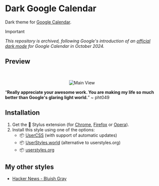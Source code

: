 # Dark Google Calendar

Dark theme for [Google Calendar](https://calendar.google.com/).

> [!IMPORTANT]
> _This repository is archived, following Google's introduction of an [official dark mode](https://workspaceupdates.googleblog.com/2024/10/new-look-and-feel-and-dark-mode-google-calendar.html) for Google Calendar in October 2024._

## Preview

<br />
<p align="center">
  <img src="images/main_view.png" alt="Main View">

“**Really appreciate your awesome work. You are making my life so much better than Google's glaring light world.**” ~ pht049

## Installation

1. Get the 🎨 Stylus extension (for [Chrome](https://chrome.google.com/webstore/detail/stylus/clngdbkpkpeebahjckkjfobafhncgmne), [Firefox](https://addons.mozilla.org/en-US/firefox/addon/styl-us/) or [Opera](https://addons.opera.com/en-gb/extensions/details/stylus/)).
2. Install this style using one of the options:
    * 📦 [UserCSS](https://github.com/pyxelr/dark-google-calendar/raw/master/Google-DarkCalendar.user.css) (with support of automatic updates)
    * 📦 [UserStyles.world](https://userstyles.world/style/731/dark-google-calendar) (alternative to userstyles.org)
    * 📦 [userstyles.org](https://userstyles.org/styles/143026/dark-google-calendar-2020)

## My other styles
  
* [Hacker News - Bluish Gray](https://github.com/pyxelr/hacker-news-bluish-gray)
